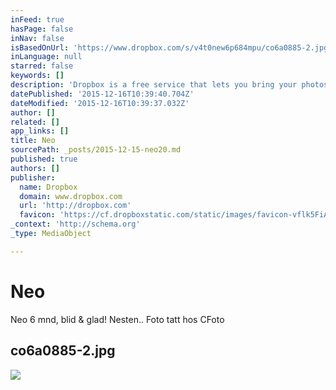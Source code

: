```yaml
---
inFeed: true
hasPage: false
inNav: false
isBasedOnUrl: 'https://www.dropbox.com/s/v4t0new6p684mpu/co6a0885-2.jpg?dl=0'
inLanguage: null
starred: false
keywords: []
description: 'Dropbox is a free service that lets you bring your photos, docs, and videos anywhere and share them easily. Never email yourself a file again!'
datePublished: '2015-12-16T10:39:40.704Z'
dateModified: '2015-12-16T10:39:37.032Z'
author: []
related: []
app_links: []
title: Neo
sourcePath: _posts/2015-12-15-neo20.md
published: true
authors: []
publisher:
  name: Dropbox
  domain: www.dropbox.com
  url: 'http://dropbox.com'
  favicon: 'https://cf.dropboxstatic.com/static/images/favicon-vflk5FiAC.ico'
_context: 'http://schema.org'
_type: MediaObject

---
```

# Neo

Neo 6 mnd, blid & glad! Nesten.. Foto tatt hos CFoto

<article style=""><h1>co6a0885-2.jpg</h1><img src="https://s3-us-west-2.amazonaws.com/the-grid-img/p/e1a736b024246b714ccb4bc72688afc7f0077e04.jpg" /></article>